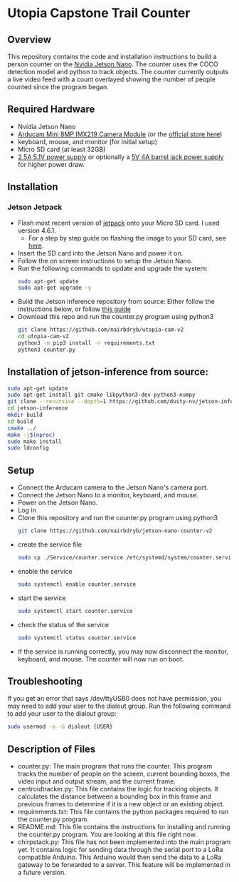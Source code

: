 # Utopia Capstone Trail Counter

## Overview
This repository contains the code and installation instructions to build a person counter on the [Nvidia Jetson Nano](https://developer.nvidia.com/embedded/jetson-nano-developer-kit). The counter uses the COCO detection model and python to track objects. The counter currently outputs a live video feed with a count overlayed showing the number of people counted since the program began.

## Required Hardware
- Nvidia Jetson Nano
- [Arducam Mini 8MP IMX219 Camera Module](https://www.amazon.com/Arducam-Camera-Module-NVIDIA-Distortion/dp/B082W4ZSM9/ref=sr_1_2?keywords=mipi%2Bcamera&qid=1694528693&sr=8-2&th=1) (or the [official store here](https://www.amazon.com/stores/Arducam/page/35052708-55DC-4832-A0B6-A9451F99DF23?ref_=ast_bln))
- keyboard, mouse, and monitor (for initial setup)
- Micro SD card (at least 32GB)
- [2.5A 5.1V power supply](https://www.pishop.us/product/wall-adapter-power-supply-micro-usb-2-4a-5-25v/) or optionally a [5V 4A barrel jack power supply](https://www.adafruit.com/product/1466) for higher power draw.

## Installation
### Jetson Jetpack
- Flash most recent version of [jetpack](https://developer.nvidia.com/jetson-nano-sd-card-image) onto your Micro SD card. I used version 4.6.1.
    - For a step by step guide on flashing the image to your SD card, see [here](https://developer.nvidia.com/embedded/learn/get-started-jetson-nano-devkit).
- Insert the SD card into the Jetson Nano and power it on.
- Follow the on screen instructions to setup the Jetson Nano. 
- Run the following commands to update and upgrade the system:
    ```bash
    sudo apt-get update
    sudo apt-get upgrade -y
    ```
- Build the Jetson inference repository from source: Either follow the instructions below, or follow [this guide](https://github.com/dusty-nv/jetson-inference/blob/master/docs/building-repo-2.md)
- Download this repo and run the counter.py program using python3
    ```bash
    git clone https://github.com/nairbdryb/utopia-cam-v2
    cd utopia-cam-v2
    python3 -m pip3 install -r requirements.txt
    python3 counter.py
    ```

## Installation of jetson-inference from source:
```bash
sudo apt-get update
sudo apt-get install git cmake libpython3-dev python3-numpy
git clone --recursive --depth=1 https://github.com/dusty-nv/jetson-inference
cd jetson-inference
mkdir build
cd build
cmake ../
make -j$(nproc)
sudo make install
sudo ldconfig
```

## Setup
- Connect the Arducam camera to the Jetson Nano's camera port.
- Connect the Jetson Nano to a monitor, keyboard, and mouse.
- Power on the Jetson Nano.
- Log in
- Clone this repository and run the counter.py program using python3
    ```bash
    git clone https://github.com/nairbdryb/jetson-nano-counter-v2
    ```
- create the service file
    ```bash
    sudo cp ./Service/counter.service /etc/systemd/system/counter.service
    ```
- enable the service
    ```bash
    sudo systemctl enable counter.service
    ```
- start the service
    ```bash
    sudo systemctl start counter.service
    ```
- check the status of the service
    ```bash
    sudo systemctl status counter.service
    ```
- If the service is running correctly, you may now disconnect the monitor, keyboard, and mouse. The counter will now run on boot.

## Troubleshooting
If you get an error that says /dev/ttyUSB0 does not have permission, you may need to add your user to the dialout group. Run the following command to add your user to the dialout group:
```bash
sudo usermod -a -G dialout {USER}
```

## Description of Files
- counter.py: The main program that runs the counter. This program tracks the number of people on the screen, current bounding boxes, the video input and output stream, and the current frame.
- centroidtracker.py: This file contains the logic for tracking objects. It calculates the distance between a bounding box in this frame and previous frames to determine if it is a new object or an existing object.
- requirements.txt: This file contains the python packages required to run the counter.py program.
- README.md: This file contains the instructions for installing and running the counter.py program. You are looking at this file right now.
- chirpstack.py: This file has not been implemented into the main program yet. It contains logic for sending data through the serial port to a LoRa compatible Arduino. This Arduino would then send the data to a LoRa gateway to be forwarded to a server. This feature will be implemented in a future version.